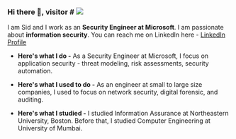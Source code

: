 ### Hi there 👋, visitor # <img src="https://profile-counter.glitch.me/sidheshenator/count.svg" />

I am Sid and I work as an **Security Engineer at Microsoft**.
I am passionate about **information security**. You can reach me on LinkedIn here - [LinkedIn Profile](https://www.linkedin.com/in/sidheshmhatre/)



* **Here's what I do -**
As a Security Engineer at Microsoft, I focus on application security - threat modeling, risk assessments, security automation.



* **Here's what I used to do -**
As an engineer at small to large size companies, I used to focus on network security, digital forensic, and auditing.



* **Here's what I studied -**
I studied Information Assurance at Northeastern University, Boston.
Before that, I studied Computer Engineering at University of Mumbai.

<!--
**sidheshenator/sidheshenator** is a ✨ _special_ ✨ repository because its `README.md` (this file) appears on your GitHub profile.

Here are some ideas to get you started:

- 🔭 I’m currently working on ...
- 🌱 I’m currently learning ...
- 👯 I’m looking to collaborate on ...
- 🤔 I’m looking for help with ...
- 💬 Ask me about ...
- 📫 How to reach me: ...
- 😄 Pronouns: ...
- ⚡ Fun fact: ...
-->
